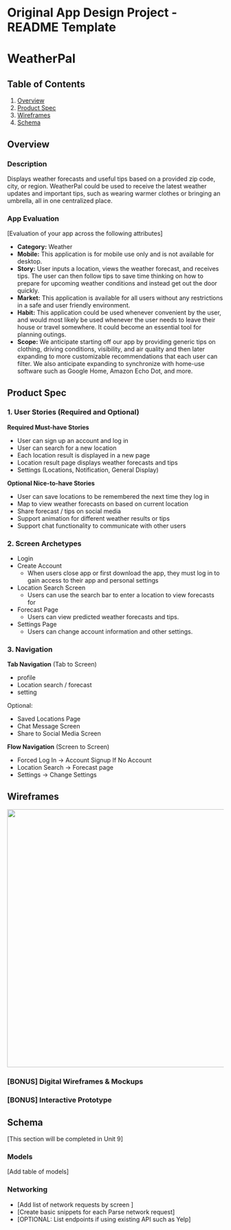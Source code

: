 Original App Design Project - README Template
===

# WeatherPal

## Table of Contents
1. [Overview](#Overview)
1. [Product Spec](#Product-Spec)
1. [Wireframes](#Wireframes)
2. [Schema](#Schema)

## Overview
### Description
Displays weather forecasts and useful tips based on a provided zip code, city, or region.  WeatherPal could be used to receive the latest weather updates and important tips, such as wearing warmer clothes or bringing an umbrella, all in one centralized place.

### App Evaluation
[Evaluation of your app across the following attributes]
- **Category:**
Weather
- **Mobile:**
This application is for mobile use only and is not available for desktop.
- **Story:**
User inputs a location, views the weather forecast, and receives tips.  The user can then follow tips to save time thinking on how to prepare for upcoming weather conditions and instead get out the door quickly.
- **Market:**
This application is available for all users without any restrictions in a safe and user friendly environment.
- **Habit:**
This application could be used whenever convenient by the user, and would most likely be used whenever the user needs to leave their house or travel somewhere.  It could become an essential tool for planning outings.
- **Scope:**
We anticipate starting off our app by providing generic tips on clothing, driving conditions, visibility, and air quality and then later expanding to more customizable recommendations that each user can filter.  We also anticipate expanding to synchronize with home-use software such as Google Home, Amazon Echo Dot, and more.

## Product Spec

### 1. User Stories (Required and Optional)

**Required Must-have Stories**

* User can sign up an account and log in 
* User can search for a new location
* Each location result is displayed in a new page
* Location result page displays weather forecasts and tips
* Settings (Locations, Notification, General Display)

**Optional Nice-to-have Stories**

* User can save locations to be remembered the next time they log in
* Map to view weather forecasts on based on current location
* Share forecast / tips on social media
* Support animation for different weather results or tips
* Support chat functionality to communicate with other users

### 2. Screen Archetypes

* Login
* Create Account
   * When users close app or first download the app, they must log in to gain access to their app and personal settings
* Location Search Screen
   * Users can use the search bar to enter a location to view forecasts for
* Forecast Page
   * Users can view predicted weather forecasts and tips.
* Settings Page
   * Users can change account information and other settings.

### 3. Navigation

**Tab Navigation** (Tab to Screen)

* profile
* Location search / forecast
* setting

Optional:

* Saved Locations Page
* Chat Message Screen
* Share to Social Media Screen

**Flow Navigation** (Screen to Screen)

* Forced Log In -> Account Signup If No Account
* Location Search -> Forecast page
* Settings -> Change Settings

## Wireframes
<img src="https://i.imgur.com/6pye6jw.jpeg" width=600>


### [BONUS] Digital Wireframes & Mockups

### [BONUS] Interactive Prototype

## Schema 
[This section will be completed in Unit 9]
### Models
[Add table of models]
### Networking
- [Add list of network requests by screen ]
- [Create basic snippets for each Parse network request]
- [OPTIONAL: List endpoints if using existing API such as Yelp]
